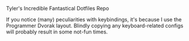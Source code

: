 Tyler's Incredible Fantastical Dotfiles Repo

If you notice (many) peculiarities with keybindings, it's because I use the Programmer Dvorak layout.  Blindly copying any keyboard-related configs will probably result in some not-fun times.
